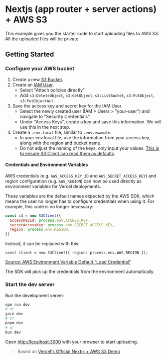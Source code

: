 # Nextjs (app router + server actions) + AWS S3
This example gives you the starter code to start uploading files to AWS S3. All the uploaded files will be private.

## Getting Started

### Configure your AWS bucket
1. Create a new [S3 Bucket](https://console.aws.amazon.com/s3/).
2. Create an [IAM User](https://aws.amazon.com/iam/).
    - Select "Attach policies directly".
    - Add `s3:DeleteObject`, `s3:GetObject`, `s3:ListBucket`, `s3:PutObject`, `s3:PutObjectAcl`.
3. Save the access key and secret key for the IAM User.
    - Select the newly created user (IAM > Users > "your-user") and navigate to "Security Credentials".
    - Under "Access Keys", create a key and save this information. We will use this in the next step.
4. Create a `.env.local` file, similar to `.env.example`.
    - In your env.local file, use the information from your access key, along with the region and bucket name.
    - Do not adjust the naming of the keys, only input your values. [This is to ensure S3 Client can read them as defaults](https://docs.aws.amazon.com/sdkref/latest/guide/settings-reference.html).

#### Credentials and Environment Variables

AWS credentials (e.g. `AWS_ACCESS_KEY_ID` and `AWS_SECRET_ACCESS_KEY`) and region configuration (e.g. `AWS_REGION`) can now be used directly as environment variables for Vercel deployments.

These variables are the default names expected by the AWS SDK, which means the user no longer has to configure credentials when using it. For example, this code is no longer necessary:

```js
const s3 = new S3Client({
  accessKeyId: process.env.ACCESS_KEY,
  secretAccessKey: process.env.SECRET_ACCESS_KEY,
  region: process.env.REGION,
})
```

Instead, it can be replaced with this:

```
const client = new S3Client({ region: process.env.AWS_REGION });
```

[Source: AWS Environment Variable Default “Load Credential”](https://docs.aws.amazon.com/sdk-for-java/v1/developer-guide/credentials.html)

The SDK will pick up the credentials from the environment automatically.


### Start the dev server

Run the development server:

```bash
npm run dev
# or
yarn dev
# or
pnpm dev
# or
bun dev
```

Open [http://localhost:3000](http://localhost:3000) with your browser to start uploading.


> Based on [Vercel's Official Nextjs + AWS S3 Demo](https://github.com/vercel/examples/tree/main/solutions/aws-s3-image-upload)